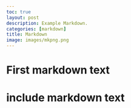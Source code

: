 ```yaml
---
toc: true
layout: post
description: Example Markdown.
categories: [markdown]
title: Markdown
image: images/mkpng.png
---
```



# First markdown text
# include markdown text